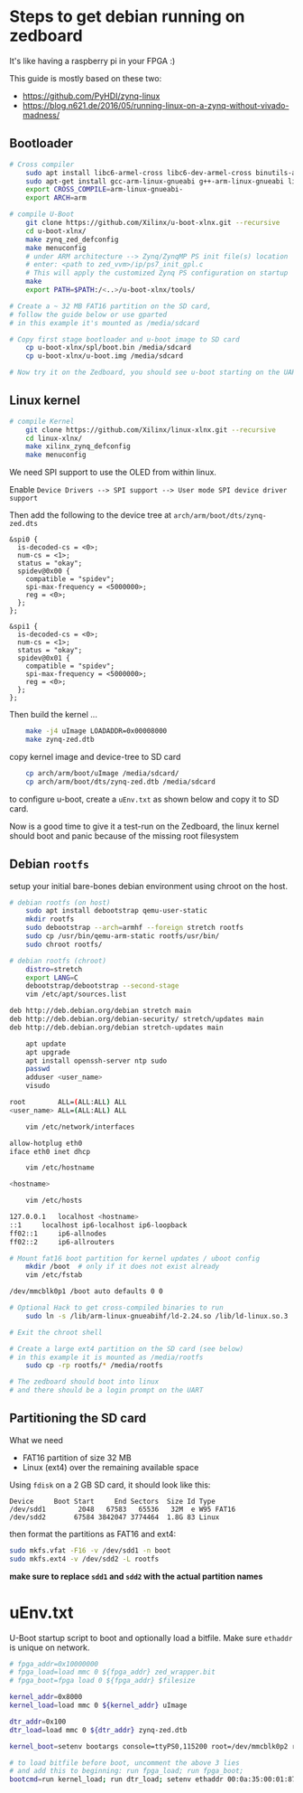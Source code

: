 # Steps to get debian running on zedboard
It's like having a raspberry pi in your FPGA :)

This guide is mostly based on these two:
  * https://github.com/PyHDI/zynq-linux
  * https://blog.n621.de/2016/05/running-linux-on-a-zynq-without-vivado-madness/

## Bootloader
```bash
# Cross compiler
    sudo apt install libc6-armel-cross libc6-dev-armel-cross binutils-arm-linux-gnueabi libncurses-dev
    sudo apt-get install gcc-arm-linux-gnueabi g++-arm-linux-gnueabi libssl-dev
    export CROSS_COMPILE=arm-linux-gnueabi-
    export ARCH=arm

# compile U-Boot
    git clone https://github.com/Xilinx/u-boot-xlnx.git --recursive
    cd u-boot-xlnx/
    make zynq_zed_defconfig
    make menuconfig
    # under ARM architecture --> Zynq/ZynqMP PS init file(s) location
    # enter: <path to zed_vvm>/ip/ps7_init_gpl.c
    # This will apply the customized Zynq PS configuration on startup
    make
    export PATH=$PATH:/<..>/u-boot-xlnx/tools/

# Create a ~ 32 MB FAT16 partition on the SD card,
# follow the guide below or use gparted
# in this example it's mounted as /media/sdcard

# Copy first stage bootloader and u-boot image to SD card
    cp u-boot-xlnx/spl/boot.bin /media/sdcard
    cp u-boot-xlnx/u-boot.img /media/sdcard

# Now try it on the Zedboard, you should see u-boot starting on the UART
```
## Linux kernel
```bash
# compile Kernel
    git clone https://github.com/Xilinx/linux-xlnx.git --recursive
    cd linux-xlnx/
    make xilinx_zynq_defconfig
    make menuconfig
```
We need SPI support to use the OLED from within linux.

Enable `Device Drivers --> SPI support --> User mode SPI device driver support`

Then add the following to the device tree at
`arch/arm/boot/dts/zynq-zed.dts`

```
&spi0 {
  is-decoded-cs = <0>;
  num-cs = <1>;
  status = "okay";
  spidev@0x00 {
    compatible = "spidev";
    spi-max-frequency = <5000000>;
    reg = <0>;
  };
};

&spi1 {
  is-decoded-cs = <0>;
  num-cs = <1>;
  status = "okay";
  spidev@0x01 {
    compatible = "spidev";
    spi-max-frequency = <5000000>;
    reg = <0>;
  };
};
```

Then build the kernel ...

```bash
    make -j4 uImage LOADADDR=0x00008000
    make zynq-zed.dtb
```

copy kernel image and device-tree to SD card
```bash
    cp arch/arm/boot/uImage /media/sdcard/
    cp arch/arm/boot/dts/zynq-zed.dtb /media/sdcard
```
to configure u-boot, create a `uEnv.txt` as shown below and copy it to SD card.

Now is a good time to give it a test-run on the Zedboard,
the linux kernel should boot and panic because of the missing root filesystem


## Debian `rootfs`
setup your initial bare-bones debian environment using chroot on the host.
```bash
# debian rootfs (on host)
    sudo apt install debootstrap qemu-user-static
    mkdir rootfs
    sudo debootstrap --arch=armhf --foreign stretch rootfs
    sudo cp /usr/bin/qemu-arm-static rootfs/usr/bin/
    sudo chroot rootfs/

# debian rootfs (chroot)
    distro=stretch
    export LANG=C
    debootstrap/debootstrap --second-stage
    vim /etc/apt/sources.list

deb http://deb.debian.org/debian stretch main
deb http://deb.debian.org/debian-security/ stretch/updates main
deb http://deb.debian.org/debian stretch-updates main

    apt update
    apt upgrade
    apt install openssh-server ntp sudo
    passwd
    adduser <user_name>
    visudo

root        ALL=(ALL:ALL) ALL
<user_name> ALL=(ALL:ALL) ALL

    vim /etc/network/interfaces

allow-hotplug eth0
iface eth0 inet dhcp

    vim /etc/hostname

<hostname>

    vim /etc/hosts

127.0.0.1   localhost <hostname>
::1     localhost ip6-localhost ip6-loopback
ff02::1     ip6-allnodes
ff02::2     ip6-allrouters

# Mount fat16 boot partition for kernel updates / uboot config
    mkdir /boot  # only if it does not exist already
    vim /etc/fstab

/dev/mmcblk0p1 /boot auto defaults 0 0

# Optional Hack to get cross-compiled binaries to run
    sudo ln -s /lib/arm-linux-gnueabihf/ld-2.24.so /lib/ld-linux.so.3

# Exit the chroot shell

# Create a large ext4 partition on the SD card (see below)
# in this example it is mounted as /media/rootfs
    sudo cp -rp rootfs/* /media/rootfs

# The zedboard should boot into linux
# and there should be a login prompt on the UART
```

## Partitioning the SD card
What we need

  * FAT16 partition of size 32 MB
  * Linux (ext4) over the remaining available space

Using `fdisk` on a 2 GB SD card, it should look like this:
```
Device     Boot Start     End Sectors  Size Id Type
/dev/sdd1        2048   67583   65536   32M  e W95 FAT16
/dev/sdd2       67584 3842047 3774464  1.8G 83 Linux
```

then format the partitions as FAT16 and ext4:

```bash
sudo mkfs.vfat -F16 -v /dev/sdd1 -n boot
sudo mkfs.ext4 -v /dev/sdd2 -L rootfs
```

__make sure to replace `sdd1` and `sdd2` with the actual partition names__

# uEnv.txt
U-Boot startup script to boot and optionally load a bitfile. Make sure `ethaddr` is unique on network.
```bash
# fpga_addr=0x10000000
# fpga_load=load mmc 0 ${fpga_addr} zed_wrapper.bit
# fpga_boot=fpga load 0 ${fpga_addr} $filesize

kernel_addr=0x8000
kernel_load=load mmc 0 ${kernel_addr} uImage

dtr_addr=0x100
dtr_load=load mmc 0 ${dtr_addr} zynq-zed.dtb

kernel_boot=setenv bootargs console=ttyPS0,115200 root=/dev/mmcblk0p2 rw rootwait; bootm ${kernel_addr} - ${dtr_addr}

# to load bitfile before boot, uncomment the above 3 lies
# and add this to beginning: run fpga_load; run fpga_boot;
bootcmd=run kernel_load; run dtr_load; setenv ethaddr 00:0a:35:00:01:87; run kernel_boot
```
